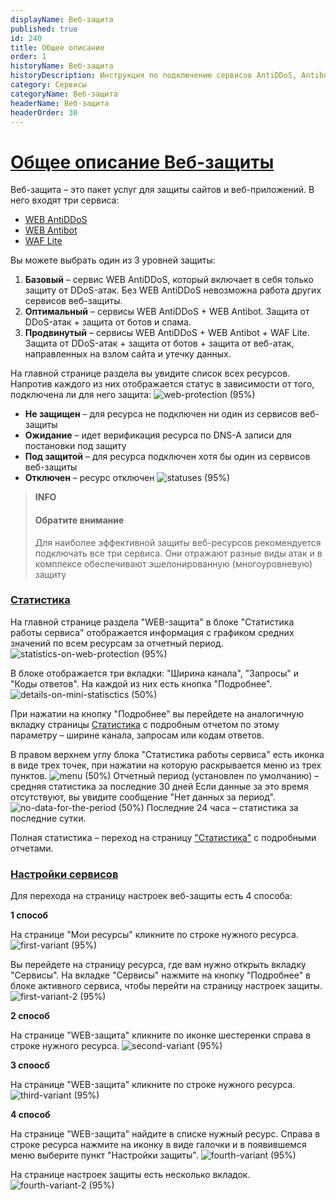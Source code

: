 ```yaml
---
displayName: Веб-защита
published: true
id: 240
title: Общее описание
order: 1
historyName: Веб-защита
historyDescription: Инструкция по подключению сервисов AntiDDoS, Antibot и WAF Lite
category: Сервисы
categoryName: Веб-защита
headerName: Веб-защита
headerOrder: 30
---
```


# [Общее описание Веб-защиты](web-protection)

Веб-защита – это пакет услуг для защиты сайтов и веб-приложений. В него входят три сервиса:  
- [WEB AntiDDoS]([217])
- [WEB Antibot]([216])
- [WAF Lite]([234])  

Вы можете выбрать один из 3 уровней защиты:  
 1. **Базовый** – сервис WEB AntiDDoS, который включает в себя только защиту от DDoS-атак. Без WEB AntiDDoS невозможна работа других сервисов веб-защиты.
 2. **Оптимальный** – сервисы WEB AntiDDoS + WEB Antibot. Защита от DDoS-атак + защита от ботов и спама.
 3. **Продвинутый** – сервисы WEB AntiDDoS + WEB Antibot + WAF Lite. Защита от DDoS-атак + защита от ботов + защита от веб-атак, направленных на взлом сайта и утечку данных.
 
На главной странице раздела вы увидите список всех ресурсов. Напротив каждого из них отображается статус в зависимости от того, подключена ли для него защита:
![web-protection (95%)](https://img.solarspace.pro/docs/field-wp.jpg "веб-защита")

- **Не защищен** – для ресурса не подключен ни один из сервисов веб-защиты
- **Ожидание** – идет верификация ресурса по DNS-A записи для постановки под защиту
- **Под защитой** – для ресурса подключен хотя бы один из сервисов веб-защиты
- **Отключен** – ресурс отключен
![statuses (95%)](https://img.solarspace.pro/docs/statuses-wp.jpg "статусы")

> **INFO**
> #### Обратите внимание 
> Для наиболее эффективной защиты веб-ресурсов рекомендуется подключать все три сервиса. Они отражают разные виды атак и в комплексе обеспечивают эшелонированную (многоуровневую) защиту

### [Статистика](statistics-in-the-web-protection)

На главной странице раздела  "WEB-защита" в блоке "Статистика работы сервиса" отображается информация с графиком средних значений по всем ресурсам за отчетный период.
![statistics-on-web-protection (95%)](https://img.solarspace.pro/docs/statistics-on-web-protection.jpg "статистика на странице веб-защита")

В блоке отображается три вкладки: "Ширина канала", "Запросы" и "Коды ответов". На каждой из них есть кнопка "Подробнее".
![details-on-mini-statisctics (50%)](https://img.solarspace.pro/docs/deatils-in-mini-statistics-wp.jpg "вкладки статистика")

При нажатии на кнопку "Подробнее" вы перейдете на аналогичную вкладку страницы [Статистика]([235]) с подробным отчетом по этому параметру – ширине канала, запросам или кодам ответов.

В правом верхнем углу блока "Статистика работы сервиса" есть иконка в виде трех точек, при нажатии на которую раскрывается меню из трех пунктов.
![menu (50%)](https://img.solarspace.pro/docs/three-dots-in-mini-statistics-wp.jpg "меню")
Отчетный период (установлен по умолчанию) – средняя статистика за последние 30 дней
Если данные за это время отсутствуют, вы увидите сообщение "Нет данных за период".
![no-data-for-the-period (50%)](https://img.solarspace.pro/docs/no-data-for-the-period.jpg "нет данных за период")
Последние 24 часа – статистика за последние сутки.

Полная статистика – переход на страницу ["Статистика"]([235]) с подробными отчетами. </br>

### [Настройки сервисов](settings-in-the-web-protection)

Для перехода на страницу настроек веб-защиты есть 4 способа:

**1 способ**

На странице "Мои ресурсы" кликните по строке нужного ресурса.
![first-variant (95%)](https://img.solarspace.pro/docs/1-var.jpg "первый способ")

Вы перейдете на страницу ресурса, где вам нужно открыть вкладку "Сервисы". На вкладке "Сервисы" нажмите на кнопку "Подробнее" в блоке активного сервиса, чтобы перейти на страницу настроек защиты.
![first-variant-2 (95%)](https://img.solarspace.pro/docs/1.1-var.jpg "первый способ 2")

**2 способ**

На странице "WEB-защита" кликните по иконке шестеренки справа в строке нужного ресурса.
![second-variant (95%)](https://img.solarspace.pro/docs/2-var.jpg "второй способ")

**3 споосб**

На странице "WEB-защита" кликните по строке нужного ресурса.
![third-variant (95%)](https://img.solarspace.pro/docs/3-var.jpg "третий споосб")

**4 способ**

На странице "WEB-защита" найдите в списке нужный ресурс. Справа в строке ресурса нажмите на иконку в виде галочки и в появившемся меню выберите пункт "Настройки защиты".
![fourth-variant (95%)](https://img.solarspace.pro/docs/4-var.jpg "четвертый вариант")

На странице настроек защиты есть несколько вкладок.
![fourth-variant-2 (95%)](https://img.solarspace.pro/docs/4.1-var.jpg "четвертый вариант 2")